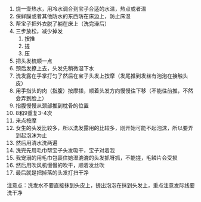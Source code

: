 
1. 烧一壶热水，用冷水调合到宝子合适的水温，热点或者温
2. 保鲜膜或者其他防水的东西防在床边上，防止床湿
3. 帮宝子把外衣脱了躺在床上（洗完澡后）
4. 三步放松，减少掉发
	1. 按推
	2. 搓
	3. 压
5. 把头发梳顺一点
6. 颈后发撩上去，头发先稍微湿下水
7. 洗发露在手掌打匀了然后在宝子头发上按摩（发尾推到发丝有泡泡在接触头皮）
8. 用手指头的肉（指腹）按摩揉，顺着头发方向慢慢往下移（不能往前推，不然会弄到脸上）
9. 指腹慢慢从颈部推到枕骨的位置
10. 8和9重复3-4次
11. 来点按摩
12. 女生的头发比较多，所以洗发露用的比较多，刚开始可能不起泡沫，所以要弄到起泡沫为止
13. 然后用清水洗两遍
14. 洗完先用毛巾帮宝子头发吸干，宝子对着我
15. 我宠溺的用毛巾包裹住她湿漉漉的头发抓呀抓，不能搓，毛鳞片会受损
16. 然后用吹风机慢慢的吹干，顺着发丝吹
17. 最后就是把掉落的头发打扫干净


注意点：洗发水不要直接抹到头皮上，搓出泡泡在抹到头发上，重点注意发际线要洗干净